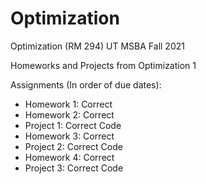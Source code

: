 # Optimization
Optimization (RM 294) UT MSBA Fall 2021

Homeworks and Projects from Optimization 1

Assignments (In order of due dates):
* Homework 1: Correct
* Homework 2: Correct
* Project 1: Correct Code
* Homework 3: Correct
* Project 2: Correct Code
* Homework 4: Correct
* Project 3: Correct Code
